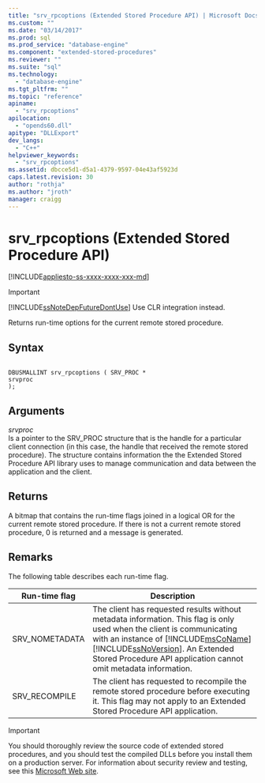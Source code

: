 ```yaml
---
title: "srv_rpcoptions (Extended Stored Procedure API) | Microsoft Docs"
ms.custom: ""
ms.date: "03/14/2017"
ms.prod: sql
ms.prod_service: "database-engine"
ms.component: "extended-stored-procedures"
ms.reviewer: ""
ms.suite: "sql"
ms.technology: 
  - "database-engine"
ms.tgt_pltfrm: ""
ms.topic: "reference"
apiname: 
  - "srv_rpcoptions"
apilocation: 
  - "opends60.dll"
apitype: "DLLExport"
dev_langs: 
  - "C++"
helpviewer_keywords: 
  - "srv_rpcoptions"
ms.assetid: dbcce5d1-d5a1-4379-9597-04e43af5923d
caps.latest.revision: 30
author: "rothja"
ms.author: "jroth"
manager: craigg
---
```

# srv_rpcoptions (Extended Stored Procedure API)
[!INCLUDE[appliesto-ss-xxxx-xxxx-xxx-md](../../includes/appliesto-ss-xxxx-xxxx-xxx-md.md)]
    
> [!IMPORTANT]  
>  [!INCLUDE[ssNoteDepFutureDontUse](../../includes/ssnotedepfuturedontuse-md.md)] Use CLR integration instead.  
  
 Returns run-time options for the current remote stored procedure.  
  
## Syntax  
  
```  
  
DBUSMALLINT srv_rpcoptions ( SRV_PROC *  
srvproc   
);  
```  
  
## Arguments  
 *srvproc*  
 Is a pointer to the SRV_PROC structure that is the handle for a particular client connection (in this case, the handle that received the remote stored procedure). The structure contains information the the Extended Stored Procedure API library uses to manage communication and data between the application and the client.  
  
## Returns  
 A bitmap that contains the run-time flags joined in a logical OR for the current remote stored procedure. If there is not a current remote stored procedure, 0 is returned and a message is generated.  
  
## Remarks  
 The following table describes each run-time flag.  
  
|Run-time flag|Description|  
|--------------------|-----------------|  
|SRV_NOMETADATA|The client has requested results without metadata information. This flag is only used when the client is communicating with an instance of [!INCLUDE[msCoName](../../includes/msconame-md.md)] [!INCLUDE[ssNoVersion](../../includes/ssnoversion-md.md)]. An Extended Stored Procedure API application cannot omit metadata information.|  
|SRV_RECOMPILE|The client has requested to recompile the remote stored procedure before executing it. This flag may not apply to an Extended Stored Procedure API application.|  
  
> [!IMPORTANT]  
>  You should thoroughly review the source code of extended stored procedures, and you should test the compiled DLLs before you install them on a production server. For information about security review and testing, see this [Microsoft Web site](http://go.microsoft.com/fwlink/?LinkID=54761&amp;clcid=0x409http://msdn.microsoft.com/security/).  
  
  
